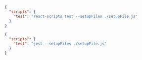 ```json renderer="react" language="json"
{
  "scripts": {
    "test": "react-scripts test --setupFiles ./setupFile.js"
  }
}
```
```json renderer="vue" language="json"
{
  "scripts": {
    "test": "jest --setupFiles ./setupFile.js"
  }
}
```
